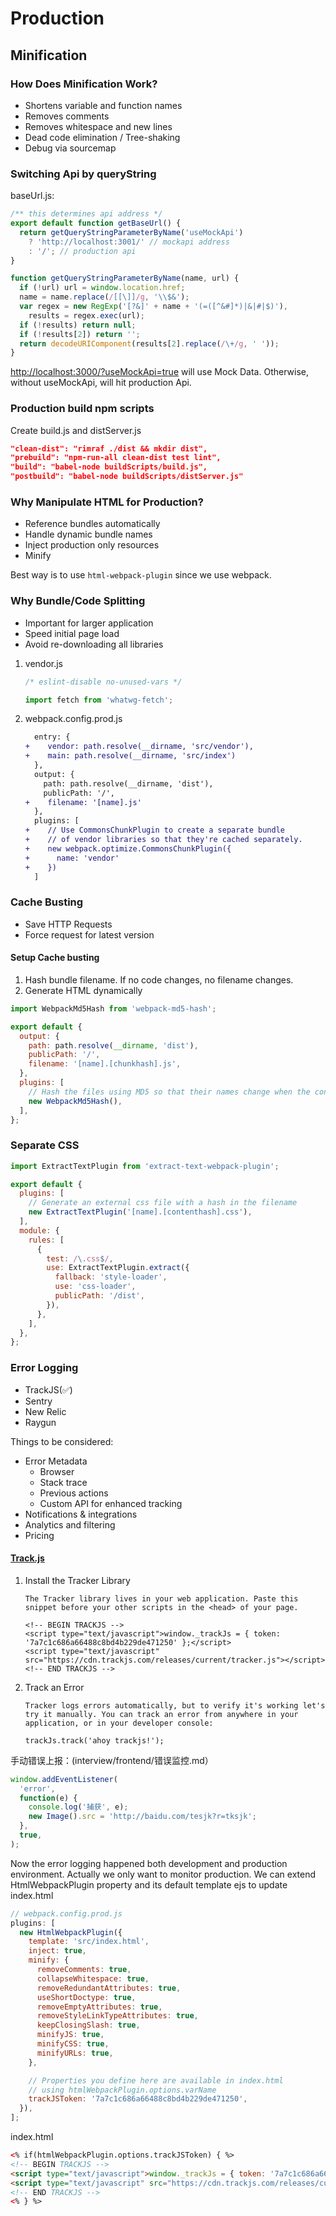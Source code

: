 # Production

## Minification

### How Does Minification Work?

* Shortens variable and function names
* Removes comments
* Removes whitespace and new lines
* Dead code elimination / Tree-shaking
* Debug via sourcemap

### Switching Api by queryString

baseUrl.js:

```javascript
/** this determines api address */
export default function getBaseUrl() {
  return getQueryStringParameterByName('useMockApi')
    ? 'http://localhost:3001/' // mockapi address
    : '/'; // production api
}

function getQueryStringParameterByName(name, url) {
  if (!url) url = window.location.href;
  name = name.replace(/[[\]]/g, '\\$&');
  var regex = new RegExp('[?&]' + name + '(=([^&#]*)|&|#|$)'),
    results = regex.exec(url);
  if (!results) return null;
  if (!results[2]) return '';
  return decodeURIComponent(results[2].replace(/\+/g, ' '));
}
```

<http://localhost:3000/?useMockApi=true> will use Mock Data. Otherwise, without useMockApi, will hit production Api.

### Production build npm scripts

Create build.js and distServer.js

```json
"clean-dist": "rimraf ./dist && mkdir dist",
"prebuild": "npm-run-all clean-dist test lint",
"build": "babel-node buildScripts/build.js",
"postbuild": "babel-node buildScripts/distServer.js"
```

### Why Manipulate HTML for Production?

* Reference bundles automatically
* Handle dynamic bundle names
* Inject production only resources
* Minify

Best way is to use `html-webpack-plugin` since we use webpack.

### Why Bundle/Code Splitting

* Important for larger application
* Speed initial page load
* Avoid re-downloading all libraries

1.  vendor.js

    ```javascript
    /* eslint-disable no-unused-vars */

    import fetch from 'whatwg-fetch';
    ```

1.  webpack.config.prod.js

    ```diff
      entry: {
    +    vendor: path.resolve(__dirname, 'src/vendor'),
    +    main: path.resolve(__dirname, 'src/index')
      },
      output: {
        path: path.resolve(__dirname, 'dist'),
        publicPath: '/',
    +    filename: '[name].js'
      },
      plugins: [
    +    // Use CommonsChunkPlugin to create a separate bundle
    +    // of vendor libraries so that they're cached separately.
    +    new webpack.optimize.CommonsChunkPlugin({
    +      name: 'vendor'
    +    })
      ]
    ```

### Cache Busting

* Save HTTP Requests
* Force request for latest version

#### Setup Cache busting

1.  Hash bundle filename. If no code changes, no filename changes.
1.  Generate HTML dynamically

```javascript
import WebpackMd5Hash from 'webpack-md5-hash';

export default {
  output: {
    path: path.resolve(__dirname, 'dist'),
    publicPath: '/',
    filename: '[name].[chunkhash].js',
  },
  plugins: [
    // Hash the files using MD5 so that their names change when the content changes.
    new WebpackMd5Hash(),
  ],
};
```

### Separate CSS

```javascript
import ExtractTextPlugin from 'extract-text-webpack-plugin';

export default {
  plugins: [
    // Generate an external css file with a hash in the filename
    new ExtractTextPlugin('[name].[contenthash].css'),
  ],
  module: {
    rules: [
      {
        test: /\.css$/,
        use: ExtractTextPlugin.extract({
          fallback: 'style-loader',
          use: 'css-loader',
          publicPath: '/dist',
        }),
      },
    ],
  },
};
```

### Error Logging

* TrackJS(✅)
* Sentry
* New Relic
* Raygun

Things to be considered:

* Error Metadata
  * Browser
  * Stack trace
  * Previous actions
  * Custom API for enhanced tracking
* Notifications & integrations
* Analytics and filtering
* Pricing

#### [Track.js](https://my.trackjs.com)

1.  Install the Tracker Library

    ```
    The Tracker library lives in your web application. Paste this snippet before your other scripts in the <head> of your page.

    <!-- BEGIN TRACKJS -->
    <script type="text/javascript">window._trackJs = { token: '7a7c1c686a66488c8bd4b229de471250' };</script>
    <script type="text/javascript" src="https://cdn.trackjs.com/releases/current/tracker.js"></script>
    <!-- END TRACKJS -->
    ```

1.  Track an Error

    ```
    Tracker logs errors automatically, but to verify it's working let's try it manually. You can track an error from anywhere in your application, or in your developer console:

    trackJs.track('ahoy trackjs!');
    ```

手动错误上报：(interview/frontend/错误监控.md）

```javascript
window.addEventListener(
  'error',
  function(e) {
    console.log('捕获', e);
    new Image().src = 'http://baidu.com/tesjk?r=tksjk';
  },
  true,
);
```

Now the error logging happened both development and production environment. Actually we only want to monitor production. We can extend HtmlWebpackPlugin property and its default template ejs to update index.html

```javascript
// webpack.config.prod.js
plugins: [
  new HtmlWebpackPlugin({
    template: 'src/index.html',
    inject: true,
    minify: {
      removeComments: true,
      collapseWhitespace: true,
      removeRedundantAttributes: true,
      useShortDoctype: true,
      removeEmptyAttributes: true,
      removeStyleLinkTypeAttributes: true,
      keepClosingSlash: true,
      minifyJS: true,
      minifyCSS: true,
      minifyURLs: true,
    },

    // Properties you define here are available in index.html
    // using htmlWebpackPlugin.options.varName
    trackJSToken: '7a7c1c686a66488c8bd4b229de471250',
  }),
];
```

index.html

```html
<% if(htmlWebpackPlugin.options.trackJSToken) { %>
<!-- BEGIN TRACKJS -->
<script type="text/javascript">window._trackJs = { token: '7a7c1c686a66488c8bd4b229de471250' };</script>
<script type="text/javascript" src="https://cdn.trackjs.com/releases/current/tracker.js"></script>
<!-- END TRACKJS -->
<% } %>
```

